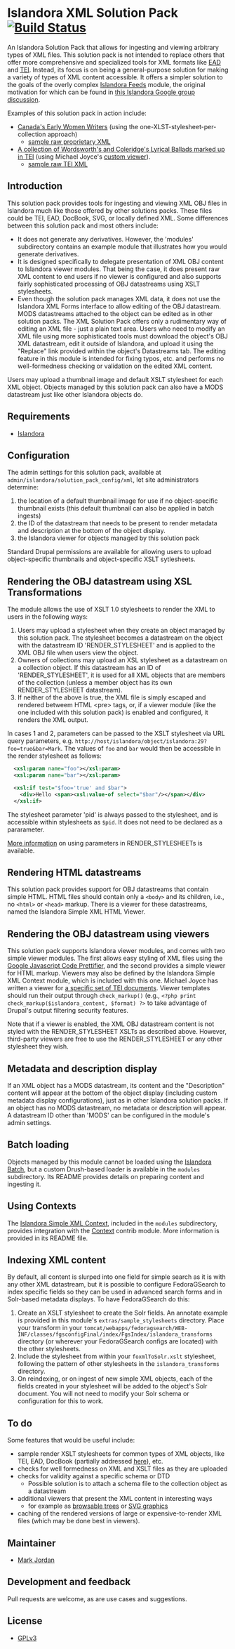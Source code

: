 # Islandora XML Solution Pack [![Build Status](https://travis-ci.org/mjordan/islandora_solution_pack_xml.png?branch=7.x)](https://travis-ci.org/mjordan/islandora_solution_pack_xml)

An Islandora Solution Pack that allows for ingesting and viewing arbitrary types of XML files. This solution pack is not intended to replace others that offer more comprehensive and specialized tools for XML formats like [EAD](https://github.com/DrexelUniversityLibraries/islandora_solution_pack_ead) and [TEI](https://github.com/discoverygarden/islandora_solution_pack_manuscript). Instead, its focus is on being a general-purpose solution for making a variety of types of XML content accessible. It offers a simpler solution to the goals of the overly complex [Islandora Feeds](https://github.com/mjordan/islandora_feeds) module, the original motivation for which can be found in [this Islandora Google group discussion](https://groups.google.com/forum/#!searchin/islandora/jordan$20database/islandora/vqJZH7bxBDc/SzSygjj1RQsJ).

Examples of this solution pack in action include:
* [Canada's Early Women Writers](http://digital.lib.sfu.ca/ceww-collection/canadas-early-women-writers) (using the one-XLST-stylesheet-per-collection approach)
  * [sample raw proprietary XML](http://digital.lib.sfu.ca/islandora/object/ceww%3A794/datastream/OBJ/view)
* [A collection of Wordsworth's and Coleridge's Lyrical Ballads marked up in TEI](http://digital.lib.sfu.ca/islandora/object/lyrical-ballads:collection) (using Michael Joyce's [custom viewer](https://github.com/ubermichael/ballads_viewer)).
  * [sample raw TEI XML](http://digital.lib.sfu.ca/islandora/object/lyrical-ballads%3A35/datastream/OBJ/view)

## Introduction

This solution pack provides tools for ingesting and viewing XML OBJ files in Islandora much like those offered by other solutions packs. These files could be TEI, EAD, DocBook, SVG, or locally defined XML. Some differences between this solution pack and most others include:

* It does not generate any derivatives. However, the 'modules' subdirectory contains an example module that illustrates how you would generate derivatives.
* It is designed specifically to delegate presentation of XML OBJ content to Islandora viewer modules. That being the case, it does present raw XML content to end users if no viewer is configured and also supports fairly sophisticated processing of OBJ datastreams using XSLT stylesheets.
* Even though the solution pack manages XML data, it does not use the Islandora XML Forms interface to allow editing of the OBJ datastream. MODS datastreams attached to the object can be edited as in other solution packs. The XML Solution Pack offers only a  rudimentary way of editing an XML file - just a plain text area. Users who need to modify an XML file using more sophisticated tools must download the object's OBJ XML datastream, edit it outside of Islandora, and upload it using the "Replace" link provided within the object's Datastreams tab. The editing feature in this module is intended for fixing typos, etc. and performs no well-formedness checking or validation on the edited XML content.

Users may upload a thumbnail image and default XSLT stylesheet for each XML object. Objects managed by this solution pack can also have a MODS datastream just like other Islandora objects do.

## Requirements

* [Islandora](https://github.com/Islandora/islandora)

## Configuration

The admin settings for this solution pack, available at `admin/islandora/solution_pack_config/xml`, let site administrators determine:

1. the location of a default thumbnail image for use if no object-specific thumbnail exists (this default thumbnail can also be applied in batch ingests)
2. the ID of the datastream that needs to be present to render metadata and description at the bottom of the object display.
3. the Islandora viewer for objects managed by this solution pack

Standard Drupal permissions are available for allowing users to upload object-specific thumbnails and object-specific XSLT sytlesheets.

## Rendering the OBJ datastream using XSL Transformations

The module allows the use of XSLT 1.0 stylesheets to render the XML to users in the following ways:

1. Users may upload a stylesheet when they create an object managed by this solution pack. The stylesheet becomes a datastream on the object with the datastream ID 'RENDER_STYLESHEET' and is applied to the XML OBJ file when users view the object.
2. Owners of collections may upload an XSL stylesheet as a datastream on a collection object. If this datastream has an ID of 'RENDER_STYLESHEET', it is used for all XML objects that are members of the collection (unless a member object has its own RENDER_STYLESHEET datastream).
3. If neither of the above is true, the XML file is simply escaped and rendered betweem HTML &lt;pre&gt; tags, or, if a viewer module (like the one included with this solution pack) is enabled and configured, it renders the XML output.

In cases 1 and 2, parameters can be passed to the XSLT stylesheet via URL query parameters, e.g. `http://host/islandora/object/islandora:29?foo=true&bar=Mark`. The values of `foo` and `bar` would then be accessible in the render stylesheet as follows:

```xml
  <xsl:param name="foo"></xsl:param>
  <xsl:param name="bar"></xsl:param>

  <xsl:if test="$foo='true' and $bar">
    <div>Hello <span><xsl:value-of select="$bar"/></span></div>
  </xsl:if>
```

The stylesheet parameter 'pid' is always passed to the stylesheet, and is accessible within stylesheets as `$pid`. It does not need to be declared as a pararameter.

[More information](https://github.com/mjordan/islandora_solution_pack_xml/tree/7.x/extras/parameters_tutorial) on using parameters in RENDER_STYLESHEETs is available.

## Rendering HTML datastreams

This solution pack provides support for OBJ datastreams that contain simple HTML. HTML files should contain only a `<body>` and its children, i.e., no `<html>` or `<head>` markup. There is a viewer for these datastreams, named the Islandora Simple XML HTML Viewer.

## Rendering the OBJ datastream using viewers

This solution pack supports Islandora viewer modules, and comes with two simple viewer modules. The first allows easy styling of XML files using the [Google Javascript Code Prettifier](https://github.com/google/code-prettify), and the second provides a simple viewer for HTML markup. Viewers may also be defined by the Islandora Simple XML Context module, which is included with this one. Michael Joyce has written a viewer for [a specific set of TEI documents](https://github.com/ubermichael/ballads_viewer). Viewer templates should run their output through `check_markup()` (e.g., `<?php print check_markup($islandora_content, $format) ?>` to take advantage of Drupal's output filtering security features.

Note that if a viewer is enabled, the XML OBJ datastream content is not styled with the RENDER_STYLESHEET XSLTs as described above. However, third-party viewers are free to use the RENDER_STYLESHEET or any other stylesheet they wish.

## Metadata and description display

If an XML object has a MODS datastream, its content and the "Description" content will appear at the bottom of the object display (including custom metadata display configurations), just as in other Islandora solution packs. If an object has no MODS datastream, no metadata or description will appear. A datastream ID other than 'MODS' can be configured in the module's admin settings.

## Batch loading

Objects managed by this module cannot be loaded using the [Islandora Batch](https://github.com/Islandora/islandora_batch), but a custom Drush-based loader is available in the `modules` subdirectory. Its README provides details on preparing content and ingesting it.

## Using Contexts

The [Islandora Simple XML Context](https://github.com/mjordan/islandora_solution_pack_xml/tree/7.x/modules/islandora_simple_xml_context), included in the `modules` subdirectory, provides integration with the [Context](https://www.drupal.org/project/context) contrib module. More information is provided in its README file.


## Indexing XML content

By default, all content is slurped into one field for simple search as it is with any other XML datastream, but it is possible to configure FedoraGSearch to index specific fields so they can be used in advanced search forms and in Solr-based metadata displays. To have FedoraGSearch do this:

1. Create an XSLT stylesheet to create the Solr fields. An annotate example is provided in this module's `extras/sample_stylesheets` directory. Place your transform in your `tomcat/webapps/fedoragsearch/WEB-INF/classes/fgsconfigFinal/index/FgsIndex/islandora_transforms` directory (or wherever your FedoraGSearch configs are located) with the other stylesheets.
2. Include the stylesheet from within your `foxmlToSolr.xslt` stylesheet, following the pattern of other stylesheets in the `islandora_transforms` directory.
3. On reindexing, or on ingest of new simple XML objects, each of the fields created in your stylesheet will be added to the object's Solr document. You will not need to modify your Solr schema or configuration for this to work.

## To do

Some features that would be useful include:

* sample render XSLT stylesheets for common types of XML objects, like TEI, EAD, DocBook (partially addressed [here](https://github.com/mjordan/islandora_solution_pack_xml/blob/7.x/extras/parameters_tutorial/RENDER_STYLESHEET.xsl)), etc.
* checks for well formedness on XML and XSLT files as they are uploaded
* checks for validity against a specific schema or DTD
  * Possible solution is to attach a schema file to the collection object as a datastream
* additional viewers that present the XML content in interesting ways
  * for example as [browsable trees](http://blog.ashwani.co.in/blog/2013-07-18/stylize-your-xml-with-jquery-xml-tree-plugin/) or [SVG graphics](https://github.com/ariutta/svg-pan-zoom)
* caching of the rendered versions of large or expensive-to-render XML files (which may be done best in viewers).

## Maintainer

* [Mark Jordan](https://github.com/mjordan)

## Development and feedback

Pull requests are welcome, as are use cases and suggestions.

## License

* [GPLv3](http://www.gnu.org/licenses/gpl-3.0.txt)
